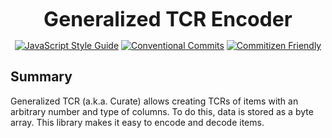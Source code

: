 <p align="center">
  <b style="font-size: 32px;">Generalized TCR Encoder</b>
</p>

<p align="center">
  <a href="https://standardjs.com"><img src="https://img.shields.io/badge/code_style-standard-brightgreen.svg" alt="JavaScript Style Guide"></a>
  <a href="https://conventionalcommits.org"><img src="https://img.shields.io/badge/Conventional%20Commits-1.0.0-yellow.svg" alt="Conventional Commits"></a>
  <a href="http://commitizen.github.io/cz-cli/"><img src="https://img.shields.io/badge/commitizen-friendly-brightgreen.svg" alt="Commitizen Friendly"></a>
</p>

## Summary

Generalized TCR (a.k.a. Curate) allows creating TCRs of items with an arbitrary number and type of columns. To do this, data is stored as a byte array. This library makes it easy to encode and decode items.